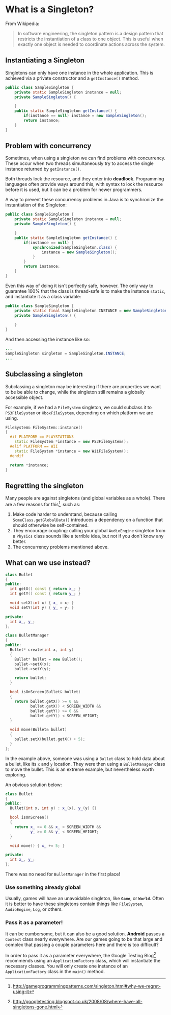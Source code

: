 # What is a Singleton?

From Wikipedia:

> In software engineering, the singleton pattern is a design pattern that restricts the instantiation of a class to one object. This is useful when exactly one object is needed to coordinate actions across the system.

## Instantiating a Singleton

Singletons can only have one instance in the whole application. This is achieved via a private constructor and a `getInstance()` method.

```java
public class SampleSingleton {
    private static SampleSingleton instance = null;
    private SampleSingleton() {

    }
    public static SampleSingleton getInstance() {
        if(instance == null) instance = new SampleSingleton();
        return instance;
    }
}
```

## Problem with concurrency
Sometimes, when using a singleton we can find problems with concurrency. These occur when two threads simultaneously try to access the single instance returned by `getInstance()`.

Both threads lock the resource, and they enter into **deadlock**. Programming languages often provide ways around this, with syntax to lock the resource before it is used, but it can be a problem for newer programmers.

A way to prevent these concurrency problems in Java is to synchronize the instantiation of the Singleton:

```java
public class SampleSingleton {
    private static SampleSingleton instance = null;
    private SampleSingleton() {

    }
    public static SampleSingleton getInstance() {
        if(instance == null) {
            synchronized(SampleSingleton.class) {
                instance = new SampleSingleton();
            }
        }
        return instance;
    }
}
```

Even this way of doing it isn't perfectly safe, however. The only way to guarantee 100% that the class is thread-safe is to make the instance `static`, and instantiate it as a class variable:

```java
public class SampleSingleton {
    private static final SampleSingleton INSTANCE = new SampleSingleton();
    private SampleSingleton() {
    
    }
}
```

And then accessing the instance like so:

```java
...
SampleSingleton singleton = SampleSingleton.INSTANCE;
...
```

## Subclassing a singleton
Subclassing a singleton may be interesting if there are properties we want to be be able to change, while the singleton still remains a globally accessible object.

For example, if we had a `FileSystem` singleton, we could subclass it to `PS3FileSystem` or `XboxFileSystem`, depending on which platform we are using.

```cpp
FileSystem& FileSystem::instance()
{
  #if PLATFORM == PLAYSTATION3
    static FileSystem *instance = new PS3FileSystem();
  #elif PLATFORM == WII
    static FileSystem *instance = new WiiFileSystem();
  #endif

  return *instance;
}
```

## Regretting the singleton
Many people are against singletons (and global variables as a whole). There are a few reasons for this[^1], such as:

1. Make code harder to understand, because calling `SomeClass.getGlobalData()` introduces a dependency on a function that should otherwise be self-contained.
2. They encourage coupling: calling your global `AudioEngine` singleton from a `Physics` class sounds like a terrible idea, but not if you don't know any better.
3. The concurrency problems mentioned above.

## What can we use instead?

```cpp
class Bullet
{
public:
  int getX() const { return x_; }
  int getY() const { return y_; }

  void setX(int x) { x_ = x; }
  void setY(int y) { y_ = y; }

private:
  int x_, y_;
};

class BulletManager
{
public:
  Bullet* create(int x, int y)
  {
    Bullet* bullet = new Bullet();
    bullet->setX(x);
    bullet->setY(y);

    return bullet;
  }

  bool isOnScreen(Bullet& bullet)
  {
    return bullet.getX() >= 0 &&
           bullet.getX() < SCREEN_WIDTH &&
           bullet.getY() >= 0 &&
           bullet.getY() < SCREEN_HEIGHT;
  }

  void move(Bullet& bullet)
  {
    bullet.setX(bullet.getX() + 5);
  }
};
```

In the example above, someone was using a `Bullet` class to hold data about a bullet, like its `x` and `y` location. They were then using a `BulletManager` class to move the bullet. This is an extreme example, but nevertheless worth exploring.

An obvious solution below:

```cpp
class Bullet
{
public:
  Bullet(int x, int y) : x_(x), y_(y) {}

  bool isOnScreen()
  {
    return x_ >= 0 && x_ < SCREEN_WIDTH &&
           y_ >= 0 && y_ < SCREEN_HEIGHT;
  }

  void move() { x_ += 5; }

private:
  int x_, y_;
};
```

There was no need for `BulletManager` in the first place!

### Use something already global
Usually, games will have an unavoidable singleton, like **`Game`**, or **`World`**. Often it is better to have these singletons contain things like `FileSystem`, `AudioEngine`, `Log`, or others.

### Pass it as a parameter!
It can be cumbersome, but it can also be a good solution. **Android** passes a `Context` class nearly everywhere. Are our games going to be that large and complex that passing a couple parameters here and there is too difficult?

In order to pass it as a parameter everywhere, the Google Testing Blog[^2] recommends using an `ApplicationFactory` class, which will instantiate the necessary classes. You will only create one instance of an `ApplicationFactory` class in the `main()` method.

[^1]: http://gameprogrammingpatterns.com/singleton.html#why-we-regret-using-it
[^2]: http://googletesting.blogspot.co.uk/2008/08/where-have-all-singletons-gone.html